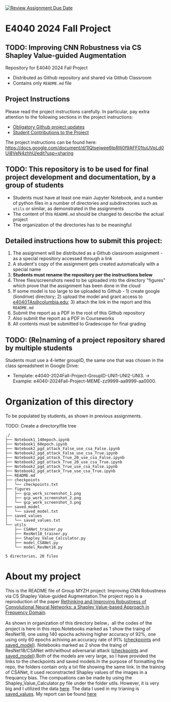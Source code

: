 [![Review Assignment Due Date](https://classroom.github.com/assets/deadline-readme-button-22041afd0340ce965d47ae6ef1cefeee28c7c493a6346c4f15d667ab976d596c.svg)](https://classroom.github.com/a/cZnpr7Ns)
# E4040 2024 Fall Project
## TODO: Improving CNN Robustness via CS Shapley Value-guided Augmentation

Repository for E4040 2024 Fall Project
  - Distributed as Github repository and shared via Github Classroom
  - Contains only `README.md` file

## Project Instructions
Please read the project instructions carefully. In particular, pay extra attention to the following sections in the project instructions:
 - [Obligatory Github project updates](https://docs.google.com/document/d/1lQtsejwee6tpRIIi0f9AFF01tuUVpLd0Ui8VeN4zhhU/edit?tab=t.0#heading=h.m8ytn1ouhejl)
 - [Student Contributions to the Project](https://docs.google.com/document/d/1lQtsejwee6tpRIIi0f9AFF01tuUVpLd0Ui8VeN4zhhU/edit?tab=t.0#heading=h.m8ytn1ouhejl)

The project instructions can be found here:
https://docs.google.com/document/d/1lQtsejwee6tpRIIi0f9AFF01tuUVpLd0Ui8VeN4zhhU/edit?usp=sharing 

## TODO: This repository is to be used for final project development and documentation, by a group of students
  - Students must have at least one main Jupyter Notebook, and a number of python files in a number of directories and subdirectories such as `utils` or similar, as demonstrated in the assignments
  - The content of this `README.md` should be changed to describe the actual project
  - The organization of the directories has to be meaningful

## Detailed instructions how to submit this project:
1. The assignment will be distributed as a Github classroom assignment - as a special repository accessed through a link
2. A student's copy of the assignment gets created automatically with a special name
3. **Students must rename the repository per the instructions below**
5. Three files/screenshots need to be uploaded into the directory "figures" which prove that the assignment has been done in the cloud
6. If some model is too large to be uploaded to Github - 1) create google (liondrive) directory; 2) upload the model and grant access to e4040TAs@columbia.edu; 3) attach the link in the report and this `README.md`
7. Submit the report as a PDF in the root of this Github repository
8. Also submit the report as a PDF in Courseworks
9. All contents must be submitted to Gradescope for final grading

## TODO: (Re)naming of a project repository shared by multiple students
Students must use a 4-letter groupID, the same one that was chosen in the class spreadsheet in Google Drive: 
* Template: e4040-2024Fall-Project-GroupID-UNI1-UNI2-UNI3. -> Example: e4040-2024Fall-Project-MEME-zz9999-aa9999-aa0000.

# Organization of this directory
To be populated by students, as shown in previous assignments.

TODO: Create a directory/file tree
```
./
├── Notebook1_140epoch.ipynb
├── Notebook1_60epoch.ipynb
├── Notebook2_pgd_attack_False_use_csa_False.ipynb
├── Notebook2_pgd_attack_False_use_csa_True.ipynb
├── Notebook2_pgd_attack_True_20_use_csa_False.ipynb
├── Notebook2_pgd_attack_True_20_use_csa_True.ipynb
├── Notebook2_pgd_attack_True_use_csa_False.ipynb
├── Notebook2_pgd_attack_True_use_csa_True.ipynb
├── README.md
├── checkpoints
│   └── checkpoints.txt
├── figures
│   ├── gcp_work_screenshot_1.png
│   ├── gcp_work_screenshot_2.png
│   └── gcp_work_screenshot_3.png
├── saved_model
│   └── saved_model.txt
├── saved_values
│   └── saved_values.txt
└── utils
    ├── CSANet_trainer.py
    ├── ResNet18_trainer.py
    ├── Shapley_Value_Calculator.py
    ├── model_CSANet.py
    └── model_ResNet18.py

5 directories, 20 files

```

# About my project
This is the README file of Group MYZH project: Improving CNN Robustness via CS Shapley Value-guided Augmentation.The project repo is a reproduction of the paper [Rethinking and Improving Robustness of Convolutional Neural Networks: a Shapley Value-based Approach in Frequency Domain](https://papers.nips.cc/paper_files/paper/2022/hash/022abe84083d235f7572ca5cba24c51c-Abstract-Conference.html).

As shown in organization of this directory below，all the codes of the project is here in this repo.Notebooks marked as 1 show the traing of ResNet18, one using 140 epochs achiving higher accuracy of 92%, one using only 60 epochs achiving an accuracy rate of 91% ([checkpoints](https://drive.google.com/drive/folders/1jclMlmgVUmgL1ZkbfJ11zuk8kFul81qw?usp=drive_link) and [saved_model](https://drive.google.com/drive/folders/1ULBrfH6vbhICuajw08dnzZEB_HwW4tTz?usp=drive_link)). Notebooks marked as 2 show the traing of ResNet18/CSANet with/without adversarial attack ([checkpoints](https://drive.google.com/drive/folders/1jclMlmgVUmgL1ZkbfJ11zuk8kFul81qw?usp=drive_link) and [saved_model](https://drive.google.com/drive/folders/1ULBrfH6vbhICuajw08dnzZEB_HwW4tTz?usp=drive_link)).Both of the models are very large, so I have provided the links to the checkpoints and saved models.In the purpose of formatting the repo, the folders contain only a txt file showing the same link.
In the training of CSANet, it used reconstracted Shapley values of the images in a frequancy bias. The compuations can be made by using the Shapley_Value_Calculator.py file under the folder utils. However, it is very big and I utilized the data [here](https://drive.google.com/file/d/1do8KbtySg7vCZr0cXCQHZ4m0HViIPfdR/view?usp=sharing). The data I used in my trianing is [saved_values](https://drive.google.com/file/d/1_B5fJgK_Z6kerA6aHpD4E-BdqRI8yk65/view?usp=drive_link).
My report can be found [here](https://drive.google.com/file/d/1Dh23FTmvQfoXGufLji0uY21e6eF2ftFj/view?usp=sharing)





